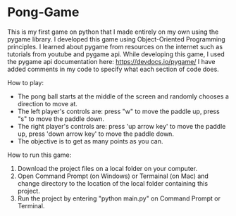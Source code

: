 # Pong-Game

This is my first game on python that I made entirely on my own using the pygame library.
I developed this game using Object-Oriented Programming principles.
I learned about pygame from resources on the internet such as tutorials from youtube and pygame api.
While developing this game, I used the pygame api documentation here: https://devdocs.io/pygame/
I have added comments in my code to specify what each section of code does.

How to play:
- The pong ball starts at the middle of the screen and randomly chooses a direction to move at.
- The left player's controls are:
    press "w" to move the paddle up,
    press "s" to move the paddle down.
- The right player's controls are:
    press 'up arrow key' to move the paddle up, 
    press 'down arrow key' to move the paddle down.
- The objective is to get as many points as you can.

How to run this game:
1. Download the project files on a local folder on your computer.
2. Open Command Prompt (on Windows) or Termainal (on Mac) and change directory to the location of the local folder containing this project.
3. Run the project by entering "python main.py" on Command Prompt or Terminal.
